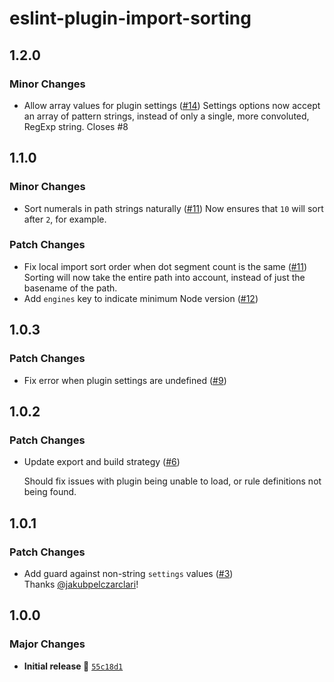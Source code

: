 # eslint-plugin-import-sorting

## 1.2.0

### Minor Changes

- Allow array values for plugin settings ([#14](https://github.com/stormwarning/eslint-plugin-import-sorting/pull/14))
  Settings options now accept an array of pattern strings, instead of only a single, more convoluted, RegExp string.
  Closes #8

## 1.1.0

### Minor Changes

- Sort numerals in path strings naturally ([#11](https://github.com/stormwarning/eslint-plugin-import-sorting/pull/11))
  Now ensures that `10` will sort after `2`, for example.

### Patch Changes

- Fix local import sort order when dot segment count is the same ([#11](https://github.com/stormwarning/eslint-plugin-import-sorting/pull/11))
  Sorting will now take the entire path into account, instead of just the basename of the path.
- Add `engines` key to indicate minimum Node version ([#12](https://github.com/stormwarning/eslint-plugin-import-sorting/pull/12))

## 1.0.3

### Patch Changes

- Fix error when plugin settings are undefined ([#9](https://github.com/stormwarning/eslint-plugin-import-sorting/pull/9))

## 1.0.2

### Patch Changes

- Update export and build strategy ([#6](https://github.com/stormwarning/eslint-plugin-import-sorting/pull/6))

  Should fix issues with plugin being unable to load, or rule definitions not being found.

## 1.0.1

### Patch Changes

- Add guard against non-string `settings` values ([#3](https://github.com/stormwarning/eslint-plugin-import-sorting/pull/3))  
  Thanks [@jakubpelczarclari](https://github.com/jakubpelczarclari)!

## 1.0.0

### Major Changes

- **Initial release 🎉** [`55c18d1`](https://github.com/stormwarning/eslint-plugin-import-sorting/commit/55c18d18e70c90d9495996d8adaf22db25a5214f)
